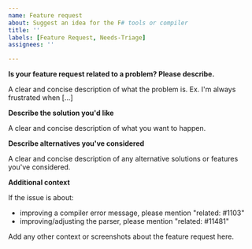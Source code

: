 ```yaml
---
name: Feature request
about: Suggest an idea for the F# tools or compiler
title: ''
labels: [Feature Request, Needs-Triage]
assignees: ''

---
```


**Is your feature request related to a problem? Please describe.**

A clear and concise description of what the problem is. Ex. I'm always frustrated when [...]

**Describe the solution you'd like**

A clear and concise description of what you want to happen.

**Describe alternatives you've considered**

A clear and concise description of any alternative solutions or features you've considered.

**Additional context**

If the issue is about:
* improving a compiler error message, please mention "related: #1103"
* improving/adjusting the parser, please mention "related: #11481"

Add any other context or screenshots about the feature request here.

